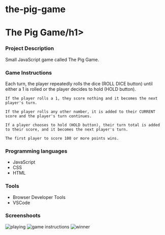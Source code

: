 # the-pig-game

<h1>The Pig Game/h1>

<h3>Project Description</h3>
Small JavaScript game called The Pig Game.

<h3>Game Instructions </h3>

<p>
    Each turn, the player repeatedly rolls the dice (ROLL DICE button) until either a 1 is rolled or the player decides to hold (HOLD button).

    If the player rolls a 1, they score nothing and it becomes the next player's turn.

    If the player rolls any other number, it is added to their CURRENT score and the player's turn continues.

    If a player chooses to hold (HOLD button), their turn total is added to their score, and it becomes the next player's turn.

    The first player to score 100 or more points wins.

</p>

<h3>Programming languages</h3>
<ul>
    <li>JavaScript</li>
    <li>CSS</li>
    <li>HTML</li> 
</ul>

<h3>Tools</h3>
<ul>
    <li> Browser Developer Tools</li>
    <li>VSCode</li>
</ul>

<h3>Screenshoots</h3>
<img src="github.com/pamelaposada/the-pig-game/tree/main/img/screenshoots/pig-1.png" alt="playing">

<img src="github.com/pamelaposada/the-pig-game/tree/main/img/screenshoots/pig-2.png" alt="game instructions">

<img src="github.com/pamelaposada/the-pig-game/tree/main/img/screenshoots/pig-3.png" alt="winner">
